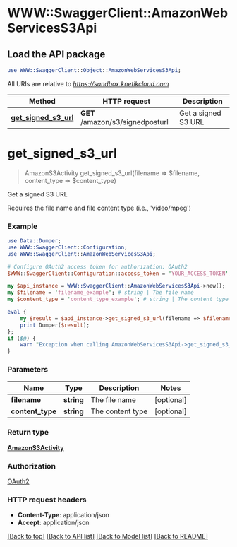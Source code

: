 # WWW::SwaggerClient::AmazonWebServicesS3Api

## Load the API package
```perl
use WWW::SwaggerClient::Object::AmazonWebServicesS3Api;
```

All URIs are relative to *https://sandbox.knetikcloud.com*

Method | HTTP request | Description
------------- | ------------- | -------------
[**get_signed_s3_url**](AmazonWebServicesS3Api.md#get_signed_s3_url) | **GET** /amazon/s3/signedposturl | Get a signed S3 URL


# **get_signed_s3_url**
> AmazonS3Activity get_signed_s3_url(filename => $filename, content_type => $content_type)

Get a signed S3 URL

Requires the file name and file content type (i.e., 'video/mpeg')

### Example 
```perl
use Data::Dumper;
use WWW::SwaggerClient::Configuration;
use WWW::SwaggerClient::AmazonWebServicesS3Api;

# Configure OAuth2 access token for authorization: OAuth2
$WWW::SwaggerClient::Configuration::access_token = 'YOUR_ACCESS_TOKEN';

my $api_instance = WWW::SwaggerClient::AmazonWebServicesS3Api->new();
my $filename = 'filename_example'; # string | The file name
my $content_type = 'content_type_example'; # string | The content type

eval { 
    my $result = $api_instance->get_signed_s3_url(filename => $filename, content_type => $content_type);
    print Dumper($result);
};
if ($@) {
    warn "Exception when calling AmazonWebServicesS3Api->get_signed_s3_url: $@\n";
}
```

### Parameters

Name | Type | Description  | Notes
------------- | ------------- | ------------- | -------------
 **filename** | **string**| The file name | [optional] 
 **content_type** | **string**| The content type | [optional] 

### Return type

[**AmazonS3Activity**](AmazonS3Activity.md)

### Authorization

[OAuth2](../README.md#OAuth2)

### HTTP request headers

 - **Content-Type**: application/json
 - **Accept**: application/json

[[Back to top]](#) [[Back to API list]](../README.md#documentation-for-api-endpoints) [[Back to Model list]](../README.md#documentation-for-models) [[Back to README]](../README.md)


